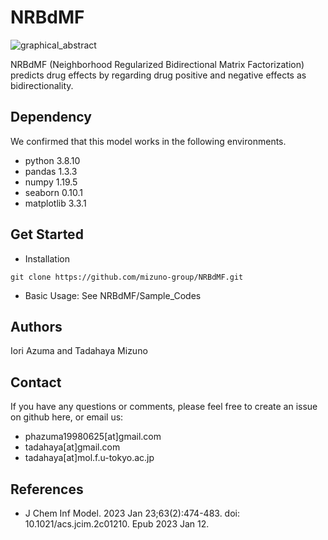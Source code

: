# NRBdMF
![graphical_abstract](https://user-images.githubusercontent.com/92911852/215065672-ee3a3f68-398f-4b0f-bc53-9c2de698c407.png)

NRBdMF (Neighborhood Regularized Bidirectional Matrix Factorization) predicts drug effects by regarding drug positive and negative effects as bidirectionality.

## Dependency
We confirmed that this model works in the following environments.
- python      3.8.10
- pandas      1.3.3
- numpy       1.19.5
- seaborn     0.10.1
- matplotlib  3.3.1

## Get Started
- Installation
```
git clone https://github.com/mizuno-group/NRBdMF.git
```
- Basic Usage: See NRBdMF/Sample_Codes

## Authors
Iori Azuma and Tadahaya Mizuno

## Contact
If you have any questions or comments, please feel free to create an issue on github here, or email us:

- phazuma19980625[at]gmail.com
- tadahaya[at]gmail.com
- tadahaya[at]mol.f.u-tokyo.ac.jp

## References
- J Chem Inf Model. 2023 Jan 23;63(2):474-483. doi: 10.1021/acs.jcim.2c01210. Epub 2023 Jan 12.  
